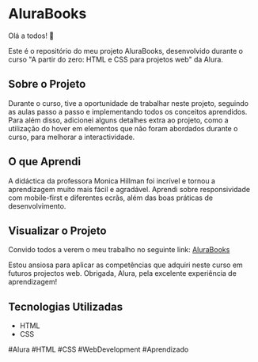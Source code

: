 # AluraBooks

Olá a todos! 👋

Este é o repositório do meu projeto AluraBooks, desenvolvido durante o curso "A partir do zero: HTML e CSS para projetos web" da Alura.

## Sobre o Projeto

Durante o curso, tive a oportunidade de trabalhar neste projeto, seguindo as aulas passo a passo e implementando todos os conceitos aprendidos. Para além disso, adicionei alguns detalhes extra ao projeto, como a utilização do hover em elementos que não foram abordados durante o curso, para melhorar a interactividade.



## O que Aprendi

A didáctica da professora Monica Hillman foi incrível e tornou a aprendizagem muito mais fácil e agradável. Aprendi sobre responsividade com mobile-first e diferentes ecrãs, além das boas práticas de desenvolvimento.

## Visualizar o Projeto

Convido todos a verem o meu trabalho no seguinte link: [AluraBooks](https://wendibianca.github.io/alurabook/)

Estou ansiosa para aplicar as competências que adquiri neste curso em futuros projectos web. Obrigada, Alura, pela excelente experiência de aprendizagem!

## Tecnologias Utilizadas

- HTML
- CSS

#Alura #HTML #CSS #WebDevelopment #Aprendizado
